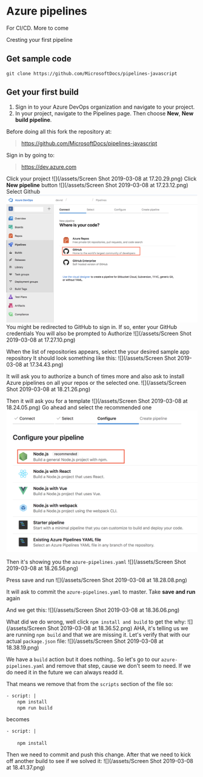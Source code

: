 # Azure pipelines

For CI/CD. More to come

Cresting your first pipeline

## Get sample code

```
git clone https://github.com/MicrosoftDocs/pipelines-javascript
```


## Get your first build
1. Sign in to your Azure DevOps organization and navigate to your project.
2. In your project, navigate to the Pipelines page. Then choose **New**, **New build pipeline**. 


Before doing all this fork the repository at:

> https://github.com/MicrosoftDocs/pipelines-javascript


Sign in by going to: 

> https://dev.azure.com

Click your project
![](/assets/Screen Shot 2019-03-08 at 17.20.29.png)
Click **New pipeline** button
![](/assets/Screen Shot 2019-03-08 at 17.23.12.png)
Select Github
![](/assets/pipeline-github.png)
You might be redirected to GitHub to sign in. If so, enter your GitHub credentials
You will also be prompted to Authorize
![](/assets/Screen Shot 2019-03-08 at 17.27.10.png)

When the list of repositories appears, select the your desired sample app repository
It should look something like this:
![](/assets/Screen Shot 2019-03-08 at 17.34.43.png)

It will ask you to authorize a bunch of times more and also ask to install Azure pipelines on all your repos or the selected one. 
![](/assets/Screen Shot 2019-03-08 at 18.21.26.png)

Then it will ask you for a template
![](/assets/Screen Shot 2019-03-08 at 18.24.05.png)
Go ahead and select the recommended one
![](/assets/pipeline-template.png)

Then it's showing you the `azure-pipelines.yaml`
![](/assets/Screen Shot 2019-03-08 at 18.26.56.png)

Press save and run
![](/assets/Screen Shot 2019-03-08 at 18.28.08.png)

It will ask to commit the `azure-pipelines.yaml` to master. Take **save and run** again

And we get this:
![](/assets/Screen Shot 2019-03-08 at 18.36.06.png)

What did we do wrong, well click `npm install and build` to get the why:
![](/assets/Screen Shot 2019-03-08 at 18.36.52.png)
AHA, it's telling us we are running `npm build` and that we are missing it. Let's verify that with our actual `package.json` file:
![](/assets/Screen Shot 2019-03-08 at 18.38.19.png)

We have a `build` action but it does nothing.. So let's go to our `azure-pipelines.yaml` and remove that step, cause we don't seem to need. If we do need it in the future we can always readd it.

That means we remove that from the `scripts` section of the file so:

```
- script: |
    npm install
    npm run build
```

becomes

```
- script: |
   
    npm install
```
Then we need to commit and push this change. After that we need to kick off another build to see if we solved it:
![](/assets/Screen Shot 2019-03-08 at 18.41.37.png)



